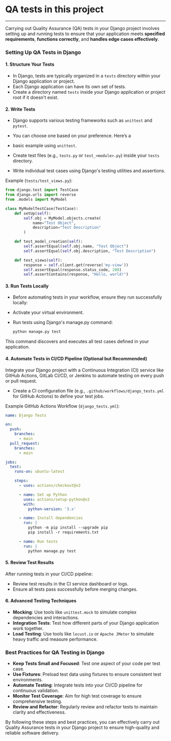 # QA tests in this project
___

Carrying out Quality Assurance (QA) tests in your Django project 
involves setting up and running tests to ensure that your 
application meets __specified requirements__, __functions 
correctly__, and __handles edge cases effectively__. 

### Setting Up QA Tests in Django

#### 1. **Structure Your Tests**

- In Django, tests are typically organized in a `tests` directory 
within your Django application or project. 
- Each Django application can have its own set of tests.
- Create a directory named `tests` inside your Django application 
or project root if it doesn't exist.

#### 2. **Write Tests**

- Django supports various testing frameworks such as `unittest` 
and `pytest`. 
- You can choose one based on your preference. Here’s a 
- basic example using `unittest`.

- Create test files (e.g., `tests.py` or `test_<module>.py`) 
inside your `tests` directory.
- Write individual test cases using Django's testing utilities 
and assertions.

Example (`tests/test_views.py`):

```python
from django.test import TestCase
from django.urls import reverse
from .models import MyModel

class MyModelTestCase(TestCase):
    def setUp(self):
        self.obj = MyModel.objects.create(
            name="Test Object", 
            description="Test Description"
        )

    def test_model_creation(self):
        self.assertEqual(self.obj.name, "Test Object")
        self.assertEqual(self.obj.description, "Test Description")

    def test_views(self):
        response = self.client.get(reverse('my-view'))
        self.assertEqual(response.status_code, 200)
        self.assertContains(response, "Hello, world!")
```

#### 3. **Run Tests Locally**

- Before automating tests in your workflow, ensure they run 
successfully locally:
- Activate your virtual environment.
- Run tests using Django's manage.py command:
  
  ```sh
  python manage.py test
  ```

This command discovers and executes all test cases defined 
in your application.

#### 4. **Automate Tests in CI/CD Pipeline (Optional but Recommended)**

Integrate your Django project with a Continuous Integration 
(CI) service like GitHub Actions, GitLab CI/CD, or Jenkins 
to automate testing on every push or pull request.

- Create a CI configuration file 
(e.g., `.github/workflows/django_tests.yml` for GitHub Actions)
to define your test jobs.

Example GitHub Actions Workflow (`django_tests.yml`):

```yaml
name: Django Tests

on:
  push:
    branches:
      - main
  pull_request:
    branches:
      - main

jobs:
  test:
    runs-on: ubuntu-latest

    steps:
      - uses: actions/checkout@v2

      - name: Set up Python
        uses: actions/setup-python@v2
        with:
          python-version: '3.x'

      - name: Install dependencies
        run: |
          python -m pip install --upgrade pip
          pip install -r requirements.txt

      - name: Run tests
        run: |
          python manage.py test
```

#### 5. **Review Test Results**

After running tests in your CI/CD pipeline:

- Review test results in the CI service dashboard or logs.
- Ensure all tests pass successfully before merging changes.

#### 6. **Advanced Testing Techniques**

- **Mocking**: Use tools like `unittest.mock` to simulate complex dependencies and interactions.
- **Integration Tests**: Test how different parts of your Django application work together.
- **Load Testing**: Use tools like `locust.io` or `Apache JMeter` to simulate heavy traffic and measure performance.

### Best Practices for QA Testing in Django

- **Keep Tests Small and Focused**: Test one aspect of your code per test case.
- **Use Fixtures**: Preload test data using fixtures to ensure consistent test environments.
- **Automate Testing**: Integrate tests into your CI/CD pipeline for continuous validation.
- **Monitor Test Coverage**: Aim for high test coverage to ensure comprehensive testing.
- **Review and Refactor**: Regularly review and refactor tests to maintain clarity and effectiveness.

By following these steps and best practices, you can effectively carry out Quality Assurance tests in your Django project to ensure high-quality and reliable software delivery.